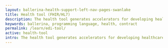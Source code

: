 ```yaml
---
layout: ballerina-health-support-left-nav-pages-swanlake
title: Health tool (FHIR/HL7)
description: The health tool generates accelerators for developing healthcare integrations in Ballerina.
keywords: ballerina, programming language, health, contract
permalink: /learn/edi-tool/
active: health-tool
intro: The health tool generates accelerators for developing healthcare integrations in Ballerina.
---
```

